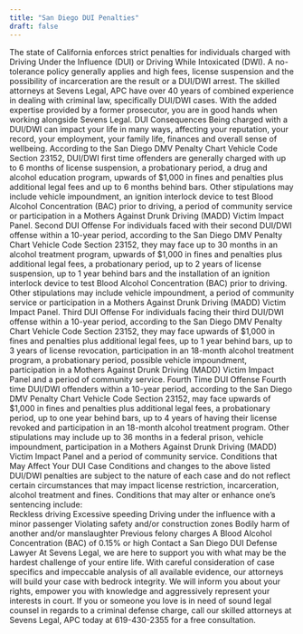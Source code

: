 ```yaml
---
title: "San Diego DUI Penalties"
draft: false
---
```

The state of California enforces strict penalties for individuals charged with Driving Under the Influence (DUI) or Driving While Intoxicated (DWI). A no-tolerance policy generally applies and high fees, license suspension and the possibility of incarceration are the result or a DUI/DWI arrest. The skilled attorneys at Sevens Legal, APC have over 40 years of combined experience in dealing with criminal law, specifically DUI/DWI cases. With the added expertise provided by a former prosecutor, you are in good hands when working alongside Sevens Legal.
DUI Consequences
Being charged with a DUI/DWI can impact your life in many ways, affecting your reputation, your record, your employment, your family life, finances and overall sense of wellbeing. According to the San Diego DMV Penalty Chart Vehicle Code Section 23152, DUI/DWI first time offenders are generally charged with up to 6 months of license suspension, a probationary period, a drug and alcohol education program, upwards of $1,000 in fines and penalties plus additional legal fees and up to 6 months behind bars. Other stipulations may include vehicle impoundment, an ignition interlock device to test Blood Alcohol Concentration (BAC) prior to driving, a period of community service or participation in a Mothers Against Drunk Driving (MADD) Victim Impact Panel.
Second DUI Offense
For individuals faced with their second DUI/DWI offense within a 10-year period, according to the San Diego DMV Penalty Chart Vehicle Code Section 23152, they may face up to 30 months in an alcohol treatment program, upwards of $1,000 in fines and penalties plus additional legal fees, a probationary period, up to 2 years of license suspension, up to 1 year behind bars and the installation of an ignition interlock device to test Blood Alcohol Concentration (BAC) prior to driving. Other stipulations may include vehicle impoundment, a period of community service or participation in a Mothers Against Drunk Driving (MADD) Victim Impact Panel.
Third DUI Offense
For individuals facing their third DUI/DWI offense within a 10-year period, according to the San Diego DMV Penalty Chart Vehicle Code Section 23152, they may face upwards of $1,000 in fines and penalties plus additional legal fees, up to 1 year behind bars, up to 3 years of license revocation, participation in an 18-month alcohol treatment program, a probationary period, possible vehicle impoundment, participation in a Mothers Against Drunk Driving (MADD) Victim Impact Panel and a period of community service.
Fourth Time DUI Offense
Fourth time DUI/DWI offenders within a 10-year period, according to the San Diego DMV Penalty Chart Vehicle Code Section 23152, may face upwards of $1,000 in fines and penalties plus additional legal fees, a probationary period, up to one year behind bars, up to 4 years of having their license revoked and participation in an 18-month alcohol treatment program. Other stipulations may include up to 36 months in a federal prison, vehicle impoundment, participation in a Mothers Against Drunk Driving (MADD) Victim Impact Panel and a period of community service.
Conditions that May Affect Your DUI Case
Conditions and changes to the above listed DUI/DWI penalties are subject to the nature of each case and do not reflect certain circumstances that may impact license restriction, incarceration, alcohol treatment and fines. Conditions that may alter or enhance one’s sentencing include:  
Reckless driving
Excessive speeding
Driving under the influence with a minor passenger
Violating safety and/or construction zones
Bodily harm of another and/or manslaughter
Previous felony charges
A Blood Alcohol Concentration (BAC) of 0.15% or high
Contact a San Diego DUI Defense Lawyer
At Sevens Legal, we are here to support you with what may be the hardest challenge of your entire life. With careful consideration of case specifics and impeccable analysis of all available evidence, our attorneys will build your case with bedrock integrity. We will inform you about your rights, empower you with knowledge and aggressively represent your interests in court. If you or someone you love is in need of sound legal counsel in regards to a criminal defense charge, call our skilled attorneys at Sevens Legal, APC today at 619-430-2355 for a free consultation.